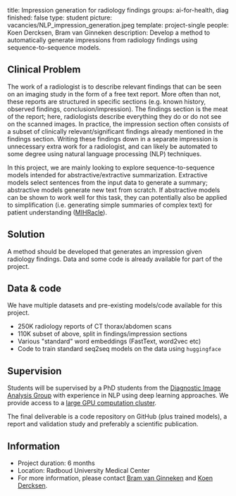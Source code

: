 title: Impression generation for radiology findings
groups: ai-for-health, diag
finished: false
type: student
picture: vacancies/NLP_impression_generation.jpeg
template: project-single
people: Koen Dercksen, Bram van Ginneken
description: Develop a method to automatically generate impressions from radiology findings using sequence-to-sequence models.

## Clinical Problem
The work of a radiologist is to describe relevant findings that can be seen on
an imaging study in the form of a free text report. More often than not, these
reports are structured in specific sections (e.g. known history, observed
findings, conclusion/impression). The findings section is the meat of the
report; here, radiologists describe everything they do or do not see on the
scanned images.  In practice, the impression section often consists of a subset
of clinically relevant/significant findings already mentioned in the findings
section. Writing these findings down in a separate impression is unnecessary
extra work for a radiologist, and can likely be automated to some degree using
natural language processing (NLP) techniques.

In this project, we are mainly looking to explore sequence-to-sequence models
intended for abstractive/extractive summarization. Extractive models select
sentences from the input data to generate a summary; abstractive models
generate new text from scratch. If abstractive models can be shown to work well
for this task, they can potentially also be applied to simplification (i.e.
generating simple summaries of complex text) for patient understanding
([MIHRacle](https://www.diagnijmegen.nl/projects/mihracle/)).

## Solution
A method should be developed that generates an impression given radiology
findings.  Data and some code is already available for part of the project.

## Data & code
We have multiple datasets and pre-existing models/code available for this project.
- 250K radiology reports of CT thorax/abdomen scans
- 110K subset of above, split in findings/impression sections
- Various "standard" word embeddings (FastText, word2vec etc)
- Code to train standard seq2seq models on the data using `huggingface`

## Supervision
Students will be supervised by a PhD students from the [Diagnostic Image
Analysis Group](https://www.diagnijmegen.nl/) with experience in NLP using deep
learning approaches. We provide access to a [large GPU computation
cluster](https://rtc.diagnijmegen.nl/software/sol/).

The final deliverable is a code repository on GitHub (plus trained models), a
report and validation study and preferably a scientific publication.

## Information
- Project duration: 6 months
- Location: Radboud University Medical Center
- For more information, please contact [Bram van
  Ginneken](mailto:bram.vanginneken@radboudumc.nl) and [Koen
  Dercksen](mailto:koen.dercksen@radboudumc.nl).
